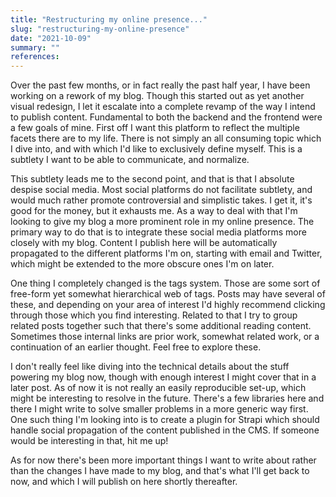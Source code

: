 ```yaml
---
title: "Restructuring my online presence..."
slug: "restructuring-my-online-presence"
date: "2021-10-09"
summary: ""
references: 
---
```




Over the past few months, or in fact really the past half year, I have been working on a rework of my blog. Though this started out as yet another visual redesign, I let it escalate into a complete revamp of the way I intend to publish content. Fundamental to both the backend and the frontend were a few goals of mine. First off I want this platform to reflect the multiple facets there are to my life. There is not simply an all consuming topic which I dive into, and with which I'd like to exclusively define myself. This is a subtlety I want to be able to communicate, and normalize.

This subtlety leads me to the second point, and that is that I absolute despise social media. Most social platforms do not facilitate subtlety, and would much rather promote controversial and simplistic takes. I get it, it's good for the money, but it exhausts me. As a way to deal with that I'm looking to give my blog a more prominent role in my online presence. The primary way to do that is to integrate these social media platforms more closely with my blog. Content I publish here will be automatically propagated to the different platforms I'm on, starting with email and Twitter, which might be extended to the more obscure ones I'm on later.

One thing I completely changed is the tags system. Those are some sort of free-form yet somewhat hierarchical web of tags. Posts may have several of these, and depending on your area of interest I'd highly recommend clicking through those which you find interesting. Related to that I try to group related posts together such that there's some additional reading content. Sometimes those internal links are prior work, somewhat related work, or a continuation of an earlier thought. Feel free to explore these.

I don't really feel like diving into the technical details about the stuff powering my blog now, though with enough interest I might cover that in a later post. As of now it is not really an easily reproducible set-up, which might be interesting to resolve in the future. There's a few libraries here and there I might write to solve smaller problems in a more generic way first. One such thing I'm looking into is to create a plugin for Strapi which should handle social propagation of the content published in the CMS. If someone would be interesting in that, hit me up!

As for now there's been more important things I want to write about rather than the changes I have made to my blog, and that's what I'll get back to now, and which I will publish on here shortly thereafter.
